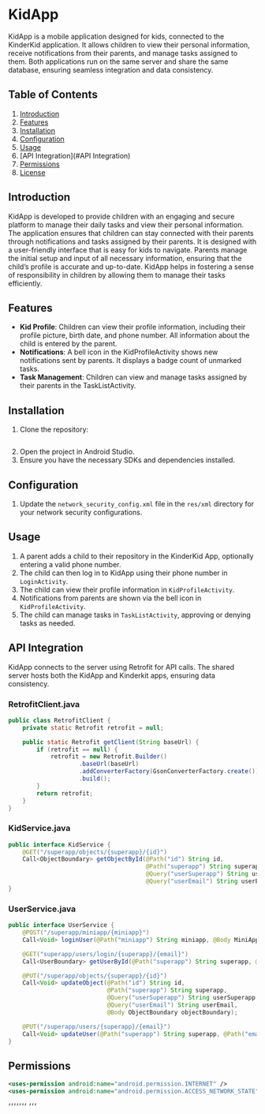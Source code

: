 # KidApp

KidApp is a mobile application designed for kids, connected to the KinderKid application. It allows children to view their personal information, receive notifications from their parents, and manage tasks assigned to them. Both applications run on the same server and share the same database, ensuring seamless integration and data consistency.

## Table of Contents
1. [Introduction](#Introduction)
2. [Features](#features)
3. [Installation](#Installation)
4. [Configuration](#Configuration)
6. [Usage](#usage)
7. [API Integration](#API Integration)
8. [Permissions](#Permissions)
9. [License](#license)

## Introduction

KidApp is developed to provide children with an engaging and secure platform to manage their daily tasks and view their personal information. The application ensures that children can stay connected with their parents through notifications and tasks assigned by their parents. It is designed with a user-friendly interface that is easy for kids to navigate. Parents manage the initial setup and input of all necessary information, ensuring that the child’s profile is accurate and up-to-date. KidApp helps in fostering a sense of responsibility in children by allowing them to manage their tasks efficiently.

## Features

- **Kid Profile**: Children can view their profile information, including their profile picture, birth date, and phone number. All information about the child is entered by the parent.
- **Notifications**: A bell icon in the KidProfileActivity shows new notifications sent by parents. It displays a badge count of unmarked tasks.
- **Task Management**: Children can view and manage tasks assigned by their parents in the TaskListActivity.

## Installation

1. Clone the repository:
```bash
```
2. Open the project in Android Studio.
3. Ensure you have the necessary SDKs and dependencies installed.

## Configuration

1. Update the `network_security_config.xml` file in the `res/xml` directory for your network security configurations.

## Usage

1. A parent adds a child to their repository in the KinderKid App, optionally entering a valid phone number.
2. The child can then log in to KidApp using their phone number in `LoginActivity`.
3. The child can view their profile information in `KidProfileActivity`.
4. Notifications from parents are shown via the bell icon in `KidProfileActivity`.
5. The child can manage tasks in `TaskListActivity`, approving or denying tasks as needed.

## API Integration

KidApp connects to the server using Retrofit for API calls. The shared server hosts both the KidApp and Kinderkit apps, ensuring data consistency.

### RetrofitClient.java

```java
public class RetrofitClient {
    private static Retrofit retrofit = null;

    public static Retrofit getClient(String baseUrl) {
        if (retrofit == null) {
            retrofit = new Retrofit.Builder()
                    .baseUrl(baseUrl)
                    .addConverterFactory(GsonConverterFactory.create())
                    .build();
        }
        return retrofit;
    }
}
```

### KidService.java

```java
public interface KidService {
    @GET("/superapp/objects/{superapp}/{id}")
    Call<ObjectBoundary> getObjectById(@Path("id") String id,
                                       @Path("superapp") String superapp,
                                       @Query("userSuperapp") String userSuperapp,
                                       @Query("userEmail") String userEmail);
}
```

### UserService.java
```java
public interface UserService {
    @POST("/superapp/miniapp/{miniapp}")
    Call<Void> loginUser(@Path("miniapp") String miniapp, @Body MiniAppCommandBoundary boundaryCommand);

    @GET("superapp/users/login/{superapp}/{email}")
    Call<UserBoundary> getUserById(@Path("superapp") String superapp, @Path("email") String email);

    @PUT("/superapp/objects/{superapp}/{id}")
    Call<Void> updateObject(@Path("id") String id,
                            @Path("superapp") String superapp,
                            @Query("userSuperapp") String userSuperapp,
                            @Query("userEmail") String userEmail,
                            @Body ObjectBoundary objectBoundary);

    @PUT("/superapp/users/{superapp}/{email}")
    Call<Void> updateUser(@Path("superapp") String superapp, @Path("email") String email, @Body UserBoundary update);
}
```

## Permissions

```xml
<uses-permission android:name="android.permission.INTERNET" />
<uses-permission android:name="android.permission.ACCESS_NETWORK_STATE" />
```



׳׳׳
׳׳׳׳׳׳׳

